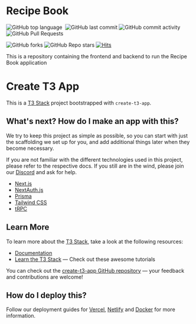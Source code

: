 # Recipe Book
![GitHub top language](https://img.shields.io/github/languages/top/hicks-team/recipeBook)
<img alt="" src="https://img.shields.io/github/repo-size/hicks-team/recipeBook" />
![GitHub last commit](https://img.shields.io/github/last-commit/hicks-team/recipeBook)
![GitHub commit activity](https://img.shields.io/github/commit-activity/m/hicks-team/recipeBook)
<img alt="GitHub Pull Requests" src="https://img.shields.io/github/issues-pr/hicks-team/recipeBook" />

![GitHub forks](https://img.shields.io/github/forks/hicks-team/recipeBook?style=social)
![GitHub Repo stars](https://img.shields.io/github/stars/hicks-team/recipeBook?style=social)
[![Hits](https://hits.seeyoufarm.com/api/count/incr/badge.svg?url=https%3A%2F%2Fgithub.com%2Fhicks-team%2FrecipeBook&count_bg=%2379C83D&title_bg=%23555555&icon=&icon_color=%23E7E7E7&title=hits&edge_flat=false)](https://hits.seeyoufarm.com)

This is a repository containing the frontend and backend to run the Recipe Book application

# Create T3 App

This is a [T3 Stack](https://create.t3.gg/) project bootstrapped with `create-t3-app`.

## What's next? How do I make an app with this?

We try to keep this project as simple as possible, so you can start with just the scaffolding we set up for you, and add additional things later when they become necessary.

If you are not familiar with the different technologies used in this project, please refer to the respective docs. If you still are in the wind, please join our [Discord](https://t3.gg/discord) and ask for help.

- [Next.js](https://nextjs.org)
- [NextAuth.js](https://next-auth.js.org)
- [Prisma](https://prisma.io)
- [Tailwind CSS](https://tailwindcss.com)
- [tRPC](https://trpc.io)

## Learn More

To learn more about the [T3 Stack](https://create.t3.gg/), take a look at the following resources:

- [Documentation](https://create.t3.gg/)
- [Learn the T3 Stack](https://create.t3.gg/en/faq#what-learning-resources-are-currently-available) — Check out these awesome tutorials

You can check out the [create-t3-app GitHub repository](https://github.com/t3-oss/create-t3-app) — your feedback and contributions are welcome!

## How do I deploy this?

Follow our deployment guides for [Vercel](https://create.t3.gg/en/deployment/vercel), [Netlify](https://create.t3.gg/en/deployment/netlify) and [Docker](https://create.t3.gg/en/deployment/docker) for more information.
